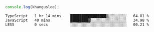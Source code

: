 ```js
console.log(khanguslee);
```

<!--START_SECTION:waka-->

```text
TypeScript   1 hr 14 mins    ████████████████▒░░░░░░░░   64.81 %
JavaScript   40 mins         ████████▓░░░░░░░░░░░░░░░░   34.98 %
LESS         0 secs          ░░░░░░░░░░░░░░░░░░░░░░░░░   00.21 %
```

<!--END_SECTION:waka-->

<!--
**khanguslee/khanguslee** is a ✨ _special_ ✨ repository because its `README.md` (this file) appears on your GitHub profile.

Here are some ideas to get you started:

- 🔭 I’m currently working on ...
- 🌱 I’m currently learning ...
- 👯 I’m looking to collaborate on ...
- 🤔 I’m looking for help with ...
- 💬 Ask me about ...
- 📫 How to reach me: ...
- 😄 Pronouns: ...
- ⚡ Fun fact: ...
-->
